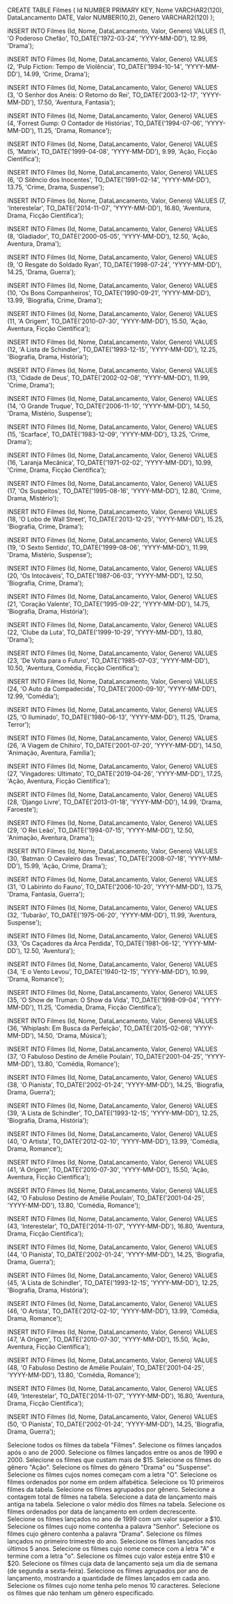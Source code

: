 CREATE TABLE Filmes (
    Id NUMBER PRIMARY KEY,
    Nome VARCHAR2(120),
    DataLancamento DATE,
    Valor NUMBER(10,2),
    Genero VARCHAR2(120)
);

INSERT INTO Filmes (Id, Nome, DataLancamento, Valor, Genero) VALUES
(1, 'O Poderoso Chefão', TO_DATE('1972-03-24', 'YYYY-MM-DD'), 12.99, 'Drama');

INSERT INTO Filmes (Id, Nome, DataLancamento, Valor, Genero) VALUES
(2, 'Pulp Fiction: Tempo de Violência', TO_DATE('1994-10-14', 'YYYY-MM-DD'), 14.99, 'Crime, Drama');

INSERT INTO Filmes (Id, Nome, DataLancamento, Valor, Genero) VALUES
(3, 'O Senhor dos Anéis: O Retorno do Rei', TO_DATE('2003-12-17', 'YYYY-MM-DD'), 17.50, 'Aventura, Fantasia');

INSERT INTO Filmes (Id, Nome, DataLancamento, Valor, Genero) VALUES
(4, 'Forrest Gump: O Contador de Histórias', TO_DATE('1994-07-06', 'YYYY-MM-DD'), 11.25, 'Drama, Romance');

INSERT INTO Filmes (Id, Nome, DataLancamento, Valor, Genero) VALUES
(5, 'Matrix', TO_DATE('1999-04-08', 'YYYY-MM-DD'), 9.99, 'Ação, Ficção Científica');

INSERT INTO Filmes (Id, Nome, DataLancamento, Valor, Genero) VALUES
(6, 'O Silêncio dos Inocentes', TO_DATE('1991-02-14', 'YYYY-MM-DD'), 13.75, 'Crime, Drama, Suspense');

INSERT INTO Filmes (Id, Nome, DataLancamento, Valor, Genero) VALUES
(7, 'Interestelar', TO_DATE('2014-11-07', 'YYYY-MM-DD'), 16.80, 'Aventura, Drama, Ficção Científica');

INSERT INTO Filmes (Id, Nome, DataLancamento, Valor, Genero) VALUES
(8, 'Gladiador', TO_DATE('2000-05-05', 'YYYY-MM-DD'), 12.50, 'Ação, Aventura, Drama');

INSERT INTO Filmes (Id, Nome, DataLancamento, Valor, Genero) VALUES
(9, 'O Resgate do Soldado Ryan', TO_DATE('1998-07-24', 'YYYY-MM-DD'), 14.25, 'Drama, Guerra');

INSERT INTO Filmes (Id, Nome, DataLancamento, Valor, Genero) VALUES
(10, 'Os Bons Companheiros', TO_DATE('1990-09-21', 'YYYY-MM-DD'), 13.99, 'Biografia, Crime, Drama');

INSERT INTO Filmes (Id, Nome, DataLancamento, Valor, Genero) VALUES
(11, 'A Origem', TO_DATE('2010-07-30', 'YYYY-MM-DD'), 15.50, 'Ação, Aventura, Ficção Científica');

INSERT INTO Filmes (Id, Nome, DataLancamento, Valor, Genero) VALUES
(12, 'A Lista de Schindler', TO_DATE('1993-12-15', 'YYYY-MM-DD'), 12.25, 'Biografia, Drama, História');

INSERT INTO Filmes (Id, Nome, DataLancamento, Valor, Genero) VALUES
(13, 'Cidade de Deus', TO_DATE('2002-02-08', 'YYYY-MM-DD'), 11.99, 'Crime, Drama');

INSERT INTO Filmes (Id, Nome, DataLancamento, Valor, Genero) VALUES
(14, 'O Grande Truque', TO_DATE('2006-11-10', 'YYYY-MM-DD'), 14.50, 'Drama, Mistério, Suspense');

INSERT INTO Filmes (Id, Nome, DataLancamento, Valor, Genero) VALUES
(15, 'Scarface', TO_DATE('1983-12-09', 'YYYY-MM-DD'), 13.25, 'Crime, Drama');

INSERT INTO Filmes (Id, Nome, DataLancamento, Valor, Genero) VALUES
(16, 'Laranja Mecânica', TO_DATE('1971-02-02', 'YYYY-MM-DD'), 10.99, 'Crime, Drama, Ficção Científica');

INSERT INTO Filmes (Id, Nome, DataLancamento, Valor, Genero) VALUES
(17, 'Os Suspeitos', TO_DATE('1995-08-16', 'YYYY-MM-DD'), 12.80, 'Crime, Drama, Mistério');

INSERT INTO Filmes (Id, Nome, DataLancamento, Valor, Genero) VALUES
(18, 'O Lobo de Wall Street', TO_DATE('2013-12-25', 'YYYY-MM-DD'), 15.25, 'Biografia, Crime, Drama');

INSERT INTO Filmes (Id, Nome, DataLancamento, Valor, Genero) VALUES
(19, 'O Sexto Sentido', TO_DATE('1999-08-06', 'YYYY-MM-DD'), 11.99, 'Drama, Mistério, Suspense');

INSERT INTO Filmes (Id, Nome, DataLancamento, Valor, Genero) VALUES
(20, 'Os Intocáveis', TO_DATE('1987-06-03', 'YYYY-MM-DD'), 12.50, 'Biografia, Crime, Drama');

INSERT INTO Filmes (Id, Nome, DataLancamento, Valor, Genero) VALUES
(21, 'Coração Valente', TO_DATE('1995-09-22', 'YYYY-MM-DD'), 14.75, 'Biografia, Drama, História');

INSERT INTO Filmes (Id, Nome, DataLancamento, Valor, Genero) VALUES
(22, 'Clube da Luta', TO_DATE('1999-10-29', 'YYYY-MM-DD'), 13.80, 'Drama');

INSERT INTO Filmes (Id, Nome, DataLancamento, Valor, Genero) VALUES
(23, 'De Volta para o Futuro', TO_DATE('1985-07-03', 'YYYY-MM-DD'), 10.50, 'Aventura, Comédia, Ficção Científica');

INSERT INTO Filmes (Id, Nome, DataLancamento, Valor, Genero) VALUES
(24, 'O Auto da Compadecida', TO_DATE('2000-09-10', 'YYYY-MM-DD'), 12.99, 'Comédia');

INSERT INTO Filmes (Id, Nome, DataLancamento, Valor, Genero) VALUES
(25, 'O Iluminado', TO_DATE('1980-06-13', 'YYYY-MM-DD'), 11.25, 'Drama, Terror');

INSERT INTO Filmes (Id, Nome, DataLancamento, Valor, Genero) VALUES
(26, 'A Viagem de Chihiro', TO_DATE('2001-07-20', 'YYYY-MM-DD'), 14.50, 'Animação, Aventura, Família');

INSERT INTO Filmes (Id, Nome, DataLancamento, Valor, Genero) VALUES
(27, 'Vingadores: Ultimato', TO_DATE('2019-04-26', 'YYYY-MM-DD'), 17.25, 'Ação, Aventura, Ficção Científica');

INSERT INTO Filmes (Id, Nome, DataLancamento, Valor, Genero) VALUES
(28, 'Django Livre', TO_DATE('2013-01-18', 'YYYY-MM-DD'), 14.99, 'Drama, Faroeste');

INSERT INTO Filmes (Id, Nome, DataLancamento, Valor, Genero) VALUES
(29, 'O Rei Leão', TO_DATE('1994-07-15', 'YYYY-MM-DD'), 12.50, 'Animação, Aventura, Drama');

INSERT INTO Filmes (Id, Nome, DataLancamento, Valor, Genero) VALUES
(30, 'Batman: O Cavaleiro das Trevas', TO_DATE('2008-07-18', 'YYYY-MM-DD'), 15.99, 'Ação, Crime, Drama');

INSERT INTO Filmes (Id, Nome, DataLancamento, Valor, Genero) VALUES
(31, 'O Labirinto do Fauno', TO_DATE('2006-10-20', 'YYYY-MM-DD'), 13.75, 'Drama, Fantasia, Guerra');

INSERT INTO Filmes (Id, Nome, DataLancamento, Valor, Genero) VALUES
(32, 'Tubarão', TO_DATE('1975-06-20', 'YYYY-MM-DD'), 11.99, 'Aventura, Suspense');

INSERT INTO Filmes (Id, Nome, DataLancamento, Valor, Genero) VALUES
(33, 'Os Caçadores da Arca Perdida', TO_DATE('1981-06-12', 'YYYY-MM-DD'), 12.50, 'Aventura');

INSERT INTO Filmes (Id, Nome, DataLancamento, Valor, Genero) VALUES
(34, 'E o Vento Levou', TO_DATE('1940-12-15', 'YYYY-MM-DD'), 10.99, 'Drama, Romance');

INSERT INTO Filmes (Id, Nome, DataLancamento, Valor, Genero) VALUES
(35, 'O Show de Truman: O Show da Vida', TO_DATE('1998-09-04', 'YYYY-MM-DD'), 11.25, 'Comédia, Drama, Ficção Científica');

INSERT INTO Filmes (Id, Nome, DataLancamento, Valor, Genero) VALUES
(36, 'Whiplash: Em Busca da Perfeição', TO_DATE('2015-02-08', 'YYYY-MM-DD'), 14.50, 'Drama, Música');

INSERT INTO Filmes (Id, Nome, DataLancamento, Valor, Genero) VALUES
(37, 'O Fabuloso Destino de Amélie Poulain', TO_DATE('2001-04-25', 'YYYY-MM-DD'), 13.80, 'Comédia, Romance');

INSERT INTO Filmes (Id, Nome, DataLancamento, Valor, Genero) VALUES
(38, 'O Pianista', TO_DATE('2002-01-24', 'YYYY-MM-DD'), 14.25, 'Biografia, Drama, Guerra');

INSERT INTO Filmes (Id, Nome, DataLancamento, Valor, Genero) VALUES
(39, 'A Lista de Schindler', TO_DATE('1993-12-15', 'YYYY-MM-DD'), 12.25, 'Biografia, Drama, História');

INSERT INTO Filmes (Id, Nome, DataLancamento, Valor, Genero) VALUES
(40, 'O Artista', TO_DATE('2012-02-10', 'YYYY-MM-DD'), 13.99, 'Comédia, Drama, Romance');

INSERT INTO Filmes (Id, Nome, DataLancamento, Valor, Genero) VALUES
(41, 'A Origem', TO_DATE('2010-07-30', 'YYYY-MM-DD'), 15.50, 'Ação, Aventura, Ficção Científica');

INSERT INTO Filmes (Id, Nome, DataLancamento, Valor, Genero) VALUES
(42, 'O Fabuloso Destino de Amélie Poulain', TO_DATE('2001-04-25', 'YYYY-MM-DD'), 13.80, 'Comédia, Romance');

INSERT INTO Filmes (Id, Nome, DataLancamento, Valor, Genero) VALUES
(43, 'Interestelar', TO_DATE('2014-11-07', 'YYYY-MM-DD'), 16.80, 'Aventura, Drama, Ficção Científica');

INSERT INTO Filmes (Id, Nome, DataLancamento, Valor, Genero) VALUES
(44, 'O Pianista', TO_DATE('2002-01-24', 'YYYY-MM-DD'), 14.25, 'Biografia, Drama, Guerra');

INSERT INTO Filmes (Id, Nome, DataLancamento, Valor, Genero) VALUES
(45, 'A Lista de Schindler', TO_DATE('1993-12-15', 'YYYY-MM-DD'), 12.25, 'Biografia, Drama, História');

INSERT INTO Filmes (Id, Nome, DataLancamento, Valor, Genero) VALUES
(46, 'O Artista', TO_DATE('2012-02-10', 'YYYY-MM-DD'), 13.99, 'Comédia, Drama, Romance');

INSERT INTO Filmes (Id, Nome, DataLancamento, Valor, Genero) VALUES
(47, 'A Origem', TO_DATE('2010-07-30', 'YYYY-MM-DD'), 15.50, 'Ação, Aventura, Ficção Científica');

INSERT INTO Filmes (Id, Nome, DataLancamento, Valor, Genero) VALUES
(48, 'O Fabuloso Destino de Amélie Poulain', TO_DATE('2001-04-25', 'YYYY-MM-DD'), 13.80, 'Comédia, Romance');

INSERT INTO Filmes (Id, Nome, DataLancamento, Valor, Genero) VALUES
(49, 'Interestelar', TO_DATE('2014-11-07', 'YYYY-MM-DD'), 16.80, 'Aventura, Drama, Ficção Científica');

INSERT INTO Filmes (Id, Nome, DataLancamento, Valor, Genero) VALUES
(50, 'O Pianista', TO_DATE('2002-01-24', 'YYYY-MM-DD'), 14.25, 'Biografia, Drama, Guerra');

Selecione todos os filmes da tabela "Filmes".
Selecione os filmes lançados após o ano de 2000.
Selecione os filmes lançados entre os anos de 1990 e 2000.
Selecione os filmes que custam mais de $15.
Selecione os filmes do gênero "Ação".
Selecione os filmes do gênero "Drama" ou "Suspense".
Selecione os filmes cujos nomes começam com a letra "O".
Selecione os filmes ordenados por nome em ordem alfabética.
Selecione os 10 primeiros filmes da tabela.
Selecione os filmes agrupados por gênero.
Selecione a contagem total de filmes na tabela.
Selecione a data de lançamento mais antiga na tabela.
Selecione o valor médio dos filmes na tabela.
Selecione os filmes ordenados por data de lançamento em ordem decrescente.
Selecione os filmes lançados no ano de 1999 com um valor superior a $10.
Selecione os filmes cujo nome contenha a palavra "Senhor".
Selecione os filmes cujo gênero contenha a palavra "Drama".
Selecione os filmes lançados no primeiro trimestre do ano.
Selecione os filmes lançados nos últimos 5 anos.
Selecione os filmes cujo nome comece com a letra "A" e termine com a letra "o".
Selecione os filmes cujo valor esteja entre $10 e $20.
Selecione os filmes cuja data de lançamento seja um dia de semana (de segunda a sexta-feira).
Selecione os filmes agrupados por ano de lançamento, mostrando a quantidade de filmes lançados em cada ano.
Selecione os filmes cujo nome tenha pelo menos 10 caracteres.
Selecione os filmes que não tenham um gênero especificado.
